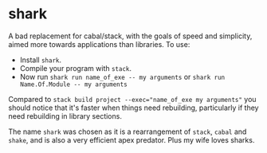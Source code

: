 # shark

A bad replacement for cabal/stack, with the goals of speed and simplicity, aimed more towards applications than libraries. To use:

* Install `shark`.
* Compile your program with `stack`.
* Now run `shark run name_of_exe -- my arguments` or `shark run Name.Of.Module -- my arguments`

Compared to `stack build project --exec="name_of_exe my arguments"` you should notice that it's faster when things need rebuilding, particularly if they need rebuilding in library sections.

The name `shark` was chosen as it is a rearrangement of `stack`, `cabal` and `shake`, and is also a very efficient apex predator. Plus my wife loves sharks.
